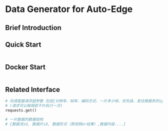 # Data Generator for Auto-Edge

## Brief Introduction


## Quick Start
```python

```

## Docker Start
```shell

```

## Related Interface
```python
# 向调度器请求超参数 包括{分辨率、帧率、编码方式、一片多少帧、优先级、发往微服务的ip}
# (请求可以每隔若干片执行一次)
requests.get()

# 一片数据的数据结构
# {数据流id, 数据片id, 数据形式（原视频or结果）,数据内容....}
```
